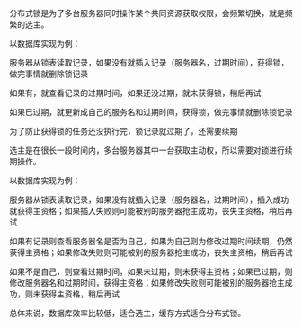 分布式锁是为了多台服务器同时操作某个共同资源获取权限，会频繁切换，就是频繁的选主。

以数据库实现为例：

服务器从锁表读取记录，如果没有就插入记录（服务器名，过期时间），获得锁，做完事情就删除锁记录

如果有，就查看记录的过期时间，如果还没过期，就未获得锁，稍后再试

如果已过期，就更新成自己的服务名和过期时间，获得锁，做完事情就删除锁记录



为了防止获得锁的任务还没执行完，锁记录就过期了，还需要续期





选主是在很长一段时间内，多台服务器其中一台获取主动权，所以需要对锁进行续期操作。

以数据库实现为例：

服务器从锁表读取记录，如果没有就插入记录（服务器名，过期时间），插入成功就获得主资格；如果插入失败则可能被别的服务器抢主成功，丧失主资格，稍后再试

如果有记录则查看服务器名是否为自己，如果为自己则为修改过期时间续期，仍然获得主资格；如果修改失败则可能被别的服务器抢主成功，丧失主资格，稍后再试

如果不是自己，则查看过期时间，如果未过期，则未获得主资格；如果已过期，则修改服务器名和过期时间，获得主资格；如果修改失败则可能被别的服务器抢主成功，则未获得主资格，稍后再试



总体来说，数据库效率比较低，适合选主，缓存方式适合分布式锁。